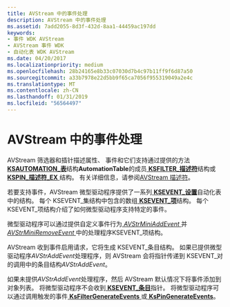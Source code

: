 ```yaml
---
title: AVStream 中的事件处理
description: AVStream 中的事件处理
ms.assetid: 7add2055-8d3f-432d-8aa1-44459ac197dd
keywords:
- 事件 WDK AVStream
- AVStream 事件 WDK
- 自动化表 WDK AVStream
ms.date: 04/20/2017
ms.localizationpriority: medium
ms.openlocfilehash: 28b24165e8b33c07030d7b4c97b11ff9f6d87a50
ms.sourcegitcommit: a33b7978e22d5bb9f65ca7056f955319049a2e4c
ms.translationtype: MT
ms.contentlocale: zh-CN
ms.lasthandoff: 01/31/2019
ms.locfileid: "56564497"
---
```

# <a name="event-handling-in-avstream"></a>AVStream 中的事件处理





AVStream 筛选器和插针描述属性、 事件和它们支持通过提供的方法[ **KSAUTOMATION\_表**](https://msdn.microsoft.com/library/windows/hardware/ff560990)结构**AutomationTable**的成员[ **KSFILTER\_描述符**](https://msdn.microsoft.com/library/windows/hardware/ff562553)结构或[ **KSPIN\_描述符\_EX** ](https://msdn.microsoft.com/library/windows/hardware/ff563534)结构。 有关详细信息，请参阅[AVStream 描述符](avstream-descriptors.md)。

若要支持事件，AVStream 微型驱动程序提供了一系列[ **KSEVENT\_设置**](https://msdn.microsoft.com/library/windows/hardware/ff561867)自动化表中的结构。 每个 KSEVENT\_集结构中包含的数组[ **KSEVENT\_项**](https://msdn.microsoft.com/library/windows/hardware/ff561862)结构。 每个 KSEVENT\_项结构介绍了如何微型驱动程序支持特定的事件。

微型驱动程序可以通过提供自定义事件行为[ *AVStrMiniAddEvent* ](https://msdn.microsoft.com/library/windows/hardware/ff554260)并[ *AVStrMiniRemoveEvent* ](https://msdn.microsoft.com/library/windows/hardware/ff556361)中的处理程序KSEVENT\_项结构。

AVStream 收到事件启用请求，它将生成 KSEVENT\_条目结构。 如果已提供微型驱动程序*AVStrAddEvent*处理程序，则 AVStream 会将指针传递到 KSEVENT\_对的调用中的条目结构*AVStrAddEvent*。

如果未提供*AVStrAddEvent*处理程序，然后 AVStream 默认情况下将事件添加到对象列表。 将微型驱动程序不会收到[ **KSEVENT\_条目**](https://msdn.microsoft.com/library/windows/hardware/ff561853)指针。 将微型驱动程序可以通过调用触发的事件[ **KsFilterGenerateEvents** ](https://msdn.microsoft.com/library/windows/hardware/ff562541)或[ **KsPinGenerateEvents**](https://msdn.microsoft.com/library/windows/hardware/ff563500)。

 

 




